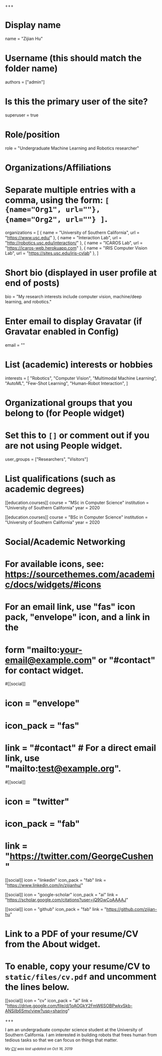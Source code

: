 +++
# Display name
name = "Zijian Hu"

# Username (this should match the folder name)
authors = ["admin"]

# Is this the primary user of the site?
superuser = true

# Role/position
role = "Undergraduate Machine Learning and Robotics researcher"

# Organizations/Affiliations
#   Separate multiple entries with a comma, using the form: `[ {name="Org1", url=""}, {name="Org2", url=""} ]`.
organizations = [
{ name = "University of Southern California", url = "https://www.usc.edu/" },
{ name = "Interaction Lab", url = "http://robotics.usc.edu/interaction/" },
{ name = "ICAROS Lab", url = "https://icaros-web.herokuapp.com" },
{ name = "IRIS Computer Vision Lab", url = "https://sites.usc.edu/iris-cvlab" },
 ]

# Short bio (displayed in user profile at end of posts)
bio = "My research interests include computer vision, machine/deep learning, and robotics."

# Enter email to display Gravatar (if Gravatar enabled in Config)
email = ""

# List (academic) interests or hobbies
interests = [
  "Robotics",
  "Computer Vision",
  "Multimodal Machine Learning",
  "AutoML",
  "Few-Shot Learning",
  "Human-Robot Interaction",
]

# Organizational groups that you belong to (for People widget)
#   Set this to `[]` or comment out if you are not using People widget.
user_groups = ["Researchers", "Visitors"]

# List qualifications (such as academic degrees)
[[education.courses]]
  course = "MSc in Computer Science"
  institution = "University of Southern California"
  year = 2020

[[education.courses]]
  course = "BSc in Computer Science"
  institution = "University of Southern California"
  year = 2020

# Social/Academic Networking
# For available icons, see: https://sourcethemes.com/academic/docs/widgets/#icons
#   For an email link, use "fas" icon pack, "envelope" icon, and a link in the
#   form "mailto:your-email@example.com" or "#contact" for contact widget.

#[[social]]
#  icon = "envelope"
#  icon_pack = "fas"
#  link = "#contact"  # For a direct email link, use "mailto:test@example.org".

#[[social]]
#  icon = "twitter"
#  icon_pack = "fab"
#  link = "https://twitter.com/GeorgeCushen"

[[social]]
  icon = "linkedin"
  icon_pack = "fab"
  link = "https://www.linkedin.com/in/zijianhu/"

[[social]]
  icon = "google-scholar"
  icon_pack = "ai"
  link = "https://scholar.google.com/citations?user=jQ9GwCoAAAAJ"

[[social]]
  icon = "github"
  icon_pack = "fab"
  link = "https://github.com/zijian-hu"

# Link to a PDF of your resume/CV from the About widget.
# To enable, copy your resume/CV to `static/files/cv.pdf` and uncomment the lines below.
 [[social]]
   icon = "cv"
   icon_pack = "ai"
   link = "https://drive.google.com/file/d/1oAOGkY2FmW6SOBPwkvSkb-ANSilb6Smv/view?usp=sharing"

+++

I am an undergraduate computer science student at the University of
Southern California. I am interested in building robots that frees human from
tedious tasks so that we can focus on things that matter.

<sup>*My [CV](https://drive.google.com/file/d/1oAOGkY2FmW6SOBPwkvSkb-ANSilb6Smv/view?usp=sharing) was last updated on Oct 16, 2019*</sup>

